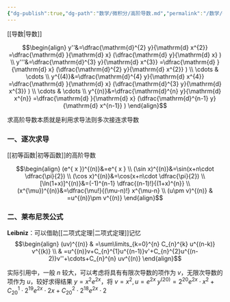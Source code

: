 ```yaml
---
{"dg-publish":true,"dg-path":"数学/微积分/高阶导数.md","permalink":"/数学/微积分/高阶导数/","dgPassFrontmatter":true,"noteIcon":"","created":"2024-10-09T23:34:12.000+08:00","updated":"2025-03-19T11:45:50.000+08:00"}
---
```


[[导数\|导数]]

$$\begin{align}
y''&=\dfrac{\mathrm{d}^{2} y}{\mathrm{d} x^{2}} =\dfrac{\mathrm{d} }{\mathrm{d} x} (\dfrac{\mathrm{d} y}{\mathrm{d} x}  )   \\
y'''&=\dfrac{\mathrm{d}^{3} y}{\mathrm{d} x^{3}} =\dfrac{\mathrm{d} }{\mathrm{d} x} (\dfrac{\mathrm{d}^{2} y}{\mathrm{d} x^{2}}   )  \\
\cdots & \cdots  \\
y^{(4)}&=\dfrac{\mathrm{d}^{4} y}{\mathrm{d} x^{4}}  =\dfrac{\mathrm{d} }{\mathrm{d} x} (\dfrac{\mathrm{d}^{3} y}{\mathrm{d} x^{3}}  ) \\
\cdots & \cdots   \\
y^{(n)}&=\dfrac{\mathrm{d}^{n} y}{\mathrm{d} x^{n}}  =\dfrac{\mathrm{d} }{\mathrm{d} x} (\dfrac{\mathrm{d}^{n-1} y}{\mathrm{d} x^{n-1}}  )
\end{align}$$

求高阶导数本质就是利用求导法则多次接连求导数
### 一、逐次求导
[[初等函数\|初等函数]]的高阶导数

$$\begin{align}
(e^{ x })^{(n)}&=e^{ x } \\
(\sin x)^{(n)}&=\sin(x+n\cdot \dfrac{\pi}{2}) \\
(\cos x)^{(n)}&=\cos(x+n\cdot \dfrac{\pi}{2}) \\
[\ln(1+x)]^{(n)}&=(-1)^{n-1}  \dfrac{(n-1)!}{(1+x)^{n}} \\
(x^{\mu})^{(n)}&=\dfrac{\mu!}{(\mu-n)!} x^{\mu-n}  \\
(u\pm v)^{(n)} & =u^{(n)}\pm v^{(n)}
\end{align}$$

### 二、莱布尼茨公式
**Leibniz**：可以借助[[二项式定理\|二项式定理]]记忆
$$\begin{align}
(uv)^{(n)} & =\sum\limits_{k=0}^{n} C_{n}^{k} u^{(n-k)} v^{(k)} \\
 & =u^{(n)}v+C_{n}^{1}u^{(n-1)}v'+C_{n}^{2}u^{(n-2)}v''+\cdots+C_{n}^{n} uv^{(n)}
\end{align}$$

实际引用中，一般 $n$ 较大，可以考虑将具有有限次导数的项作为 $v$，无限次导数的项作为 $u$，较好求得结果
$y=x^{2}e^{ 2x }$，将 $v=x^{2},u=e^{ 2x }$
$y^{(20)}=2^{20}e^{ 2x }\cdot x^{2}+C_{20}^{1}\cdot 2^{19}e^{ 2x }\cdot 2x+C_{20}^{2}\cdot 2^{18}e^{ 2x }\cdot 2$

